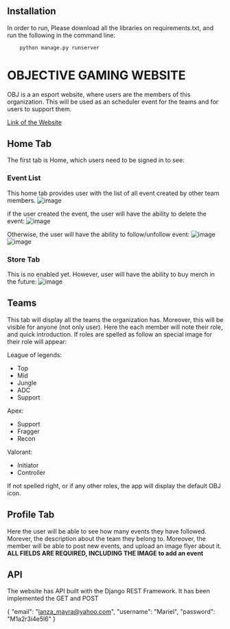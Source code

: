 ## Installation
In order to run, Please download all the libraries on requirements.txt, and run the following in the command line:
```python
	python manage.py runserver
```
# OBJECTIVE GAMING WEBSITE
 OBJ is a an esport website, where users are the members of this organization. This will be used as an scheduler event for the teams and for users to support them.
 
 [Link of the Website](https://objectivegaming.herokuapp.com/team)
 
## Home Tab
The first tab is Home, which users need to be signed in to see:
 
### Event List
This home tab provides user with the list of all event created by other team members. 
![image](https://user-images.githubusercontent.com/21368903/231852797-bc7a7da2-d13c-4501-aac6-19424f751dd3.png)

if the user created the event, the user will have the ability to delete the event:
![image](https://user-images.githubusercontent.com/21368903/231861873-e350d23e-87bd-4592-91c6-2f323e6b3df7.png)

Otherwise, the user will have the ability to follow/unfollow event:
![image](https://user-images.githubusercontent.com/21368903/231855302-0e4d974d-e8a4-4aab-b829-92c25436cbba.png)
![image](https://user-images.githubusercontent.com/21368903/231855358-da970dff-0e90-4df6-9c9e-c22f7b9e16c0.png)
   
### Store Tab
This is no enabled yet. However, user will have the ability to buy merch in the future:
![image](https://user-images.githubusercontent.com/21368903/231857814-fe527194-57a5-4dfa-a20f-730def2146f8.png)

## Teams
This tab will display all the teams the organization has. Moreover, this will be visible for anyone (not only user). Here the each member will note their role, and quick introduction. If roles are spelled as follow an special image for their role will appear:

League of legends:
- Top
- Mid
- Jungle
- ADC
- Support

Apex:
- Support
- Fragger
- Recon

Valorant:
- Initiator
- Controller

If not spelled right, or if any other roles, the app will display the default OBJ icon.

## Profile Tab
Here the user will be able to see how many events they have followed. Morever, the description about the team they belong to. Moreover, the member will be able to post new events, and upload an image flyer about it. **ALL FIELDS ARE REQUIRED, INCLUDING THE IMAGE to add an event**

## API
The website has API built with the Django REST Framework. It has been implemented the GET and POST

{
        "email": "lanza_mayra@yahoo.com",
        "username": "Mariel",
	       "password": "M1a2r3i4e5l6"
}

